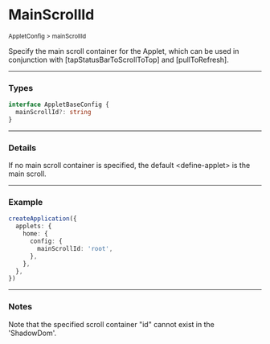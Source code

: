 # MainScrollId

<small>AppletConfig > mainScrollId</small>

Specify the main scroll container for the Applet, which can be used in conjunction with [tapStatusBarToScrollToTop] and [pullToRefresh].

---

<h3>Types</h3>

```ts
interface AppletBaseConfig {
  mainScrollId?: string
}
```

---

<h3>Details</h3>

If no main scroll container is specified, the default &lt;define-applet> is the main scroll.

---

<h3>Example</h3>

```ts
createApplication({
  applets: {
    home: {
      config: {
        mainScrollId: 'root',
      },
    },
  },
})
```

---

<h3>Notes</h3>

Note that the specified scroll container "id" cannot exist in the 'ShadowDom'.
